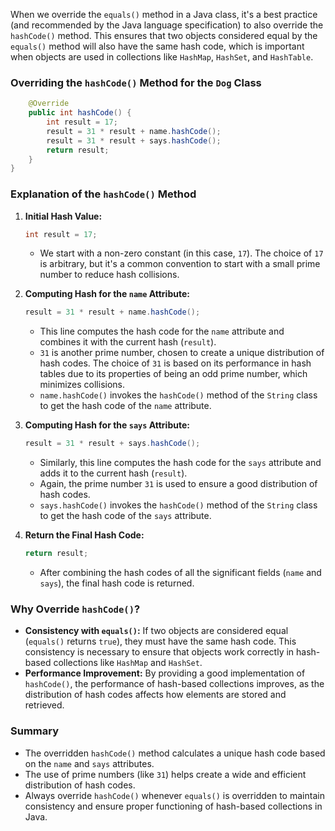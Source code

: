 When we override the `equals()` method in a Java class, it's a best practice (and recommended by the Java language specification) to also override the `hashCode()` method. This ensures that two objects considered equal by the `equals()` method will also have the same hash code, which is important when objects are used in collections like `HashMap`, `HashSet`, and `HashTable`.

### Overriding the `hashCode()` Method for the `Dog` Class

```java
    @Override
    public int hashCode() {
        int result = 17; 
        result = 31 * result + name.hashCode(); 
        result = 31 * result + says.hashCode();
        return result; 
    }
}
```

### Explanation of the `hashCode()` Method

1. **Initial Hash Value:**
   ```java
   int result = 17;
   ```
    - We start with a non-zero constant (in this case, `17`). The choice of `17` is arbitrary, but it's a common convention to start with a small prime number to reduce hash collisions.

2. **Computing Hash for the `name` Attribute:**
   ```java
   result = 31 * result + name.hashCode();
   ```
    - This line computes the hash code for the `name` attribute and combines it with the current hash (`result`).
    - `31` is another prime number, chosen to create a unique distribution of hash codes. The choice of `31` is based on its performance in hash tables due to its properties of being an odd prime number, which minimizes collisions.
    - `name.hashCode()` invokes the `hashCode()` method of the `String` class to get the hash code of the `name` attribute.

3. **Computing Hash for the `says` Attribute:**
   ```java
   result = 31 * result + says.hashCode();
   ```
    - Similarly, this line computes the hash code for the `says` attribute and adds it to the current hash (`result`).
    - Again, the prime number `31` is used to ensure a good distribution of hash codes.
    - `says.hashCode()` invokes the `hashCode()` method of the `String` class to get the hash code of the `says` attribute.

4. **Return the Final Hash Code:**
   ```java
   return result;
   ```
    - After combining the hash codes of all the significant fields (`name` and `says`), the final hash code is returned.

### Why Override `hashCode()`?

- **Consistency with `equals()`:** If two objects are considered equal (`equals()` returns `true`), they must have the same hash code. This consistency is necessary to ensure that objects work correctly in hash-based collections like `HashMap` and `HashSet`.
- **Performance Improvement:** By providing a good implementation of `hashCode()`, the performance of hash-based collections improves, as the distribution of hash codes affects how elements are stored and retrieved.

### Summary

- The overridden `hashCode()` method calculates a unique hash code based on the `name` and `says` attributes.
- The use of prime numbers (like `31`) helps create a wide and efficient distribution of hash codes.
- Always override `hashCode()` whenever `equals()` is overridden to maintain consistency and ensure proper functioning of hash-based collections in Java.